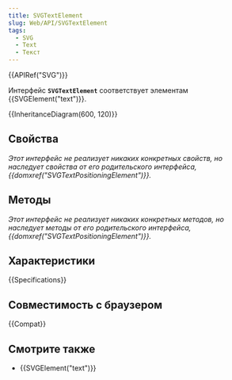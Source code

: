 ```yaml
---
title: SVGTextElement
slug: Web/API/SVGTextElement
tags:
  - SVG
  - Text
  - Текст
---
```


{{APIRef("SVG")}}

Интерфейс **`SVGTextElement`** соответствует элементам {{SVGElement("text")}}.

{{InheritanceDiagram(600, 120)}}

## Свойства

_Этот интерфейс не реализует никаких конкретных свойств, но наследует свойства от его родительского интерфейса, {{domxref("SVGTextPositioningElement")}}._

## Методы

_Этот интерфейс не реализует никаких конкретных методов, но наследует методы от его родительского интерфейса, {{domxref("SVGTextPositioningElement")}}._

## Характеристики

{{Specifications}}

## Совместимость с браузером

{{Compat}}

## Смотрите также

- {{SVGElement("text")}}
